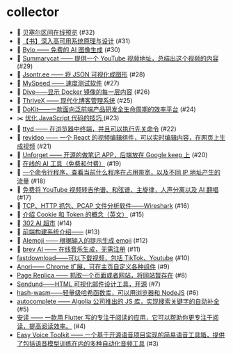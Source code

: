 # collector
- 🍃 [贝塞尔区间在线预览](https://github.com/dengaye/collector/issues/32) (#32)
- 🛀 [【书】深入高可用系统原理与设计](https://github.com/dengaye/collector/issues/31) (#31)
- 🍃 [Bylo —— 免费的 AI 图像生成](https://github.com/dengaye/collector/issues/30) (#30)
- 🍃 [Summarycat —— 提供一个 YouTube 视频地址，总结出这个视频的内容](https://github.com/dengaye/collector/issues/29) (#29)
- 🍃 [Jsontr.ee —— 将 JSON 可视化成图形](https://github.com/dengaye/collector/issues/28) (#28)
- 🍃 [MySpeed —— 速度测试软件](https://github.com/dengaye/collector/issues/27) (#27)
- 🍃 [Dive——显示 Docker 镜像的每一层内容](https://github.com/dengaye/collector/issues/26) (#26)
- 🍃 [ThriveX —— 现代化博客管理系统](https://github.com/dengaye/collector/issues/25) (#25)
- 🍃 [DoKit——一款面向泛前端产品研发全生命周期的效率平台](https://github.com/dengaye/collector/issues/24) (#24)
- ✂️ [优化 JavaScript 代码的技巧 ](https://github.com/dengaye/collector/issues/23) (#23)
- 🍃 [ttyd —— 在浏览器中终端，并且可以执行先关命令](https://github.com/dengaye/collector/issues/22) (#22)
- 🍃 [revideo —— 一个 React 的视频编辑组件，可以实时编辑内容，在网页上生成视频](https://github.com/dengaye/collector/issues/21) (#21)
- 🍃 [Unforget —— 开源的做笔记 APP，后端放在 Google keep 上](https://github.com/dengaye/collector/issues/20) (#20)
- 🍃 [在线的 AI 工具（免费和付费）](https://github.com/dengaye/collector/issues/19) (#19)
- 🍃 [一个命令行程序，查看当前什么程序在占用带宽，以及不同 IP 地址产生的流量](https://github.com/dengaye/collector/issues/18) (#18)
- 🍃 [免费将 YouTube 视频转吉他谱、和弦谱、主旋律，人声分离以及 AI 翻唱](https://github.com/dengaye/collector/issues/17) (#17)
- 🍃 [TCP、HTTP 抓包、PCAP 文件分析软件——Wireshark](https://github.com/dengaye/collector/issues/16) (#16)
- 🎃 [介绍 Cookie 和 Token 的概念（英文）](https://github.com/dengaye/collector/issues/15) (#15)
- 🍃 [302 AI 超市](https://github.com/dengaye/collector/issues/14) (#14)
- 🎃 [前端构建系统介绍——](https://github.com/dengaye/collector/issues/13) (#13)
- 🍃 [AIemoji —— 根据输入的提示生成 emoji](https://github.com/dengaye/collector/issues/12) (#12)
- 🍃 [brev AI —— 在线音乐生成，无需注册](https://github.com/dengaye/collector/issues/11) (#11)
-  [fastdownload——可以下载视频，包括 TikTok、Youtube](https://github.com/dengaye/collector/issues/10) (#10)
-  [Anori—— Chrome 扩展，可在主页自定义各种组件](https://github.com/dengaye/collector/issues/9) (#9)
-  [Page Replica —— 抓取一个页面或者网站，将网站暂存在](https://github.com/dengaye/collector/issues/8) (#8)
-  [Sendund——HTML 可视化邮件设计工具，开源](https://github.com/dengaye/collector/issues/7) (#7)
-  [hash-wasm——轻量级哈希函数库，可以用浏览器和 NodeJS](https://github.com/dengaye/collector/issues/6) (#6)
-  [autocomplete —— Algolia 公司推出的 JS 库，实现搜索关键字的自动补全](https://github.com/dengaye/collector/issues/5) (#5)
-  [安读 —— 一款用  Flutter 写的专注于阅读的应用，它可以帮助你更专注于阅读，提高阅读效率。](https://github.com/dengaye/collector/issues/4) (#4)
-  [Easy Voice Toolkit —— 一个基于开源语音项目实现的简易语音工具箱，提供了包括语音模型训练在内的多种自动化音频工具](https://github.com/dengaye/collector/issues/3) (#3)
